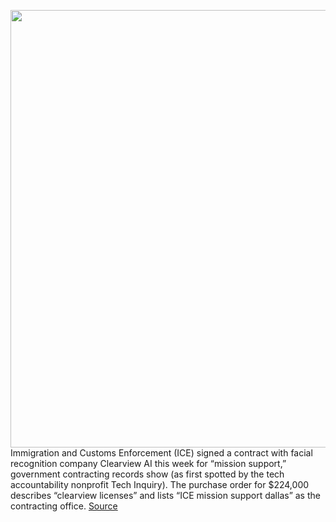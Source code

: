 <img src='https://cdn.vox-cdn.com/thumbor/ixsyX7AV6gN_GvUdv02fVlTVaXo=/0x0:2040x1360/1200x800/filters:focal(857x517:1183x843)/cdn.vox-cdn.com/uploads/chorus_image/image/67205073/acastro_190204_1777_privacy_0002.0.jpg' width='700px' /><br/>
Immigration and Customs Enforcement (ICE) signed a contract with facial recognition company Clearview AI this week for “mission support,” government contracting records show (as first spotted by the tech accountability nonprofit Tech Inquiry). The purchase order for $224,000 describes “clearview licenses” and lists “ICE mission support dallas” as the contracting office.
<a href='https://www.theverge.com/2020/8/14/21368930/clearview-ai-ice-contract-privacy-immigration'> Source <a/>